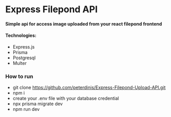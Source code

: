 # Express Filepond API

#### Simple api for access image uploaded from your react filepond frontend

#### Technologies:

* Express.js
* Prisma
* Postgresql
* Multer

### How to run

* git clone  https://github.com/peterdinis/Express-Filepond-Upload-API.git
* npm i
* create your .env file with your database credential
* npx prisma migrate dev
* npm run dev